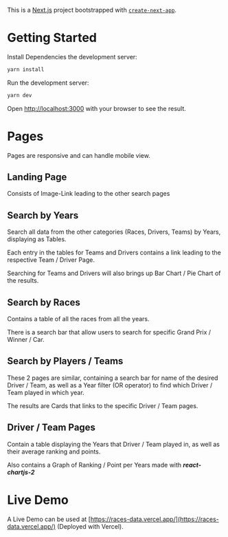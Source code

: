 This is a [Next.js](https://nextjs.org/) project bootstrapped with [`create-next-app`](https://github.com/vercel/next.js/tree/canary/packages/create-next-app).

# Getting Started
Install Dependencies the development server:

```bash
yarn install
```

Run the development server:

```bash
yarn dev
```

Open [http://localhost:3000](http://localhost:3000) with your browser to see the result.

# Pages
Pages are responsive and can handle mobile view.
## Landing Page
Consists of Image-Link leading to the other search pages
## Search by Years
Search all data from the other categories (Races, Drivers, Teams) by Years, displaying as Tables.

Each entry in the tables for Teams and Drivers contains a link leading to the respective Team / Driver Page.

Searching for Teams and Drivers will also brings up Bar Chart / Pie Chart of the results.
## Search by Races
Contains a table of all the races from all the years. 

There is a search bar that allow users to search for specific Grand Prix / Winner / Car.
## Search by Players / Teams
These 2 pages are similar, containing a search bar for name of the desired Driver / Team, as well as a Year filter (OR operator) to find which Driver / Team played in which year.

The results are Cards that links to the specific Driver / Team pages.
## Driver / Team Pages
Contain a table displaying the Years that Driver / Team played in, as well as their average ranking and points.

Also contains a Graph of Ranking / Point per Years made with ***react-chartjs-2***

# Live Demo

A Live Demo can be used at [https://races-data.vercel.app/](https://races-data.vercel.app/) (Deployed with Vercel).
